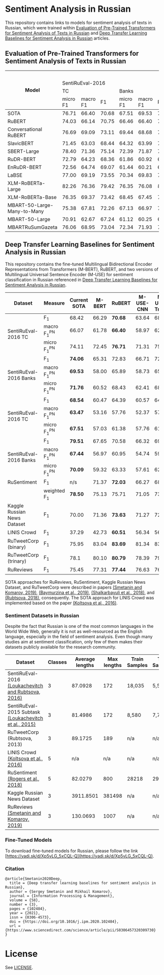 # Sentiment Analysis in Russian
This repository contains links to models for sentiment analysis of texts in Russian, which were trained within [Evaluation of Pre-Trained Transformers for Sentiment Analysis of Texts in Russian]() and [Deep Transfer Learning Baselines for Sentiment Analysis in Russian](https://www.sciencedirect.com/science/article/abs/pii/S0306457320309730) articles.

## Evaluation of Pre-Trained Transformers for Sentiment Analysis of Texts in Russian

<table>
<thead>
  <tr>
    <th rowspan="4">Model</th>
    <th colspan="12">Dataset</th>
    <th rowspan="4">Score<br></th>
    <th rowspan="4">Rank</th>
  </tr>
  <tr>
    <td colspan="6">SentiRuEval-2016<br></td>
    <td colspan="2" rowspan="2">RuSentiment</td>
    <td rowspan="2">KRND</td>
    <td rowspan="2">LINIS Crowd</td>
    <td rowspan="2">RuTweetCorp</td>
    <td rowspan="2">RuReviews</td>
  </tr>
  <tr>
    <td colspan="3">TC</td>
    <td colspan="3">Banks</td>
  </tr>
  <tr>
    <td>micro F1</td>
    <td>macro F1</td>
    <td>F1</td>
    <td>micro F1</td>
    <td>macro F1</td>
    <td>F1</td>
    <td>wighted</td>
    <td>F1</td>
    <td>F1</td>
    <td>F1</td>
    <td>F1</td>
    <td>F1</td>
  </tr>
</thead>
<tbody>
  <tr>
    <td>SOTA</td>
    <td>76.71</td>
    <td>66.40</td>
    <td>70.68</td>
    <td>67.51</td>
    <td>69.53</td>
    <td>74.06</td>
    <td>78.50</td>
    <td>n/s</td>
    <td>73.63</td>
    <td>60.51</td>
    <td>83.68</td>
    <td>77.44</td>
    <td>n/s</td>
    <td>n/s</td>
  </tr>
  <tr>
    <td>RuBERT</td>
    <td>74.03</td>
    <td>66.14</td>
    <td>70.75</td>
    <td>66.46</td>
    <td>66.40</td>
    <td>73.37</td>
    <td>75.49</td>
    <td>71.86</td>
    <td>72.15</td>
    <td>60.55</td>
    <td>86.99</td>
    <td>77.41</td>
    <td>73.45</td>
    <td>7</td>
  </tr>
  <tr>
    <td>Conversational RuBERT</td>
    <td>76.69</td>
    <td>69.09</td>
    <td>73.11</td>
    <td>69.44</td>
    <td>68.68</td>
    <td>75.56</td>
    <td>77.31</td>
    <td>74.40</td>
    <td>73.10</td>
    <td>59.95</td>
    <td>87.86</td>
    <td>77.78</td>
    <td>74.44</td>
    <td>4</td>
  </tr>
  <tr>
    <td>SlavicBERT</td>
    <td>71.45</td>
    <td>63.03</td>
    <td>68.44</td>
    <td>64.32</td>
    <td>63.99</td>
    <td>71.31</td>
    <td>72.13</td>
    <td>67.57</td>
    <td>72.54</td>
    <td>58.70</td>
    <td>86.43</td>
    <td>77.16</td>
    <td>71.96</td>
    <td>9</td>
  </tr>
  <tr>
    <td>SBERT-Large</td>
    <td>78.40</td>
    <td>71.36</td>
    <td>75.14</td>
    <td>72.39</td>
    <td>71.87</td>
    <td>77.72</td>
    <td>78.58</td>
    <td>75.85</td>
    <td>74.20</td>
    <td>60.64</td>
    <td>88.66</td>
    <td>77.41</td>
    <td>75.43</td>
    <td>2</td>
  </tr>
  <tr>
    <td>RuDR-BERT</td>
    <td>72.79</td>
    <td>64.23</td>
    <td>68.36</td>
    <td>61.86</td>
    <td>60.92</td>
    <td>68.48</td>
    <td>74.65</td>
    <td>70.63</td>
    <td>68.74</td>
    <td>54.45</td>
    <td>87.04</td>
    <td>77.91</td>
    <td>71.14</td>
    <td>11</td>
  </tr>
  <tr>
    <td>EnRuDR-BERT</td>
    <td>72.56</td>
    <td>64.74</td>
    <td>69.07</td>
    <td>61.44</td>
    <td>60.21</td>
    <td>68.34</td>
    <td>74.19</td>
    <td>69.94</td>
    <td>69.33</td>
    <td>56.55</td>
    <td>87.12</td>
    <td>77.95</td>
    <td>71.51</td>
    <td>10</td>
  </tr>
  <tr>
    <td>LaBSE</td>
    <td>77.00</td>
    <td>69.19</td>
    <td>73.55</td>
    <td>70.34</td>
    <td>69.83</td>
    <td>76.38</td>
    <td>74.94</td>
    <td>70.84</td>
    <td>73.20</td>
    <td>59.52</td>
    <td>87.89</td>
    <td>78.47</td>
    <td>74.11</td>
    <td>5</td>
  </tr>
  <tr>
    <td>XLM-RoBERTa-Large</td>
    <td>82.26</td>
    <td>76.36</td>
    <td>79.42</td>
    <td>76.35</td>
    <td>76.08</td>
    <td>80.89</td>
    <td>78.31</td>
    <td>75.27</td>
    <td>75.17</td>
    <td>60.03</td>
    <td>88.91</td>
    <td>78.81</td>
    <td>76.37</td>
    <td>1</td>
  </tr>
  <tr>
    <td>XLM-RoBERTa-Base</td>
    <td>76.35</td>
    <td>69.37</td>
    <td>73.42</td>
    <td>68.45</td>
    <td>67.45</td>
    <td>74.05</td>
    <td>74.26</td>
    <td>70.44</td>
    <td>71.40</td>
    <td>60.19</td>
    <td>87.90</td>
    <td>78.28</td>
    <td>73.60</td>
    <td>6</td>
  </tr>
  <tr>
    <td>MBART-50-Large-Many-to-Many</td>
    <td>75.38</td>
    <td>67.81</td>
    <td>72.26</td>
    <td>67.13</td>
    <td>66.97</td>
    <td>73.85</td>
    <td>74.78</td>
    <td>70.98</td>
    <td>71.98</td>
    <td>59.20</td>
    <td>87.05</td>
    <td>77.24</td>
    <td>73.15</td>
    <td>8</td>
  </tr>
  <tr>
    <td>MBART-50-Large</td>
    <td>70.91</td>
    <td>62.67</td>
    <td>67.24</td>
    <td>61.12</td>
    <td>60.25</td>
    <td>68.41</td>
    <td>72.88</td>
    <td>68.63</td>
    <td>70.52</td>
    <td>46.39</td>
    <td>86.48</td>
    <td>77.52</td>
    <td>69.46</td>
    <td>12</td>
  </tr>
  <tr>
    <td>MBARTRuSumGazeta</td>
    <td>76.06</td>
    <td>68.95</td>
    <td>73.04</td>
    <td>72.34</td>
    <td>71.93</td>
    <td>77.83</td>
    <td>76.71</td>
    <td>73.56</td>
    <td>74.18</td>
    <td>60.54</td>
    <td>87.22</td>
    <td>77.51</td>
    <td>74.70</td>
    <td>3</td>
  </tr>
</tbody>
</table>

## Deep Transfer Learning Baselines for Sentiment Analysis in Russian

This repository contains the fine-tuned Multilingual Bidirectional Encoder Representations from Transformers (M-BERT), RuBERT, and two versions of Multilingual Universal Sentence Encoder (M-USE) for sentiment classification in Russian referenced in [Deep Transfer Learning Baselines for Sentiment Analysis in Russian](https://www.sciencedirect.com/science/article/abs/pii/S0306457320309730).

<div class="tg-wrap"><table>
<thead>
  <tr>
    <th>Dataset</th>
    <th>Measure</th>
    <th>Current SOTA</th>
    <th>M-BERT</th>
    <th>RuBERT</th>
    <th>M-USE-CNN</th>
    <th>M-USE-Trans</th>
  </tr>
</thead>
<tbody>
  <tr>
    <td rowspan="3">SentiRuEval-2016 TC</td>
    <td>F<sub>1</sub></td>
    <td>68.42</td>
    <td>66.29<br></td>
    <td><b>70.68</b><br></td>
    <td>63.64</td>
    <td>68.27</td>
  </tr>
  <tr>
    <td>macro F<sub>1</sub><sup>PN</sup></td>
    <td>66.07</td>
    <td>61.78</td>
    <td><b>66.40</b></td>
    <td>58.97</td>
    <td>62.77</td>
  </tr>
  <tr>
    <td>micro F<sub>1</sub><sup>PN</sup></td>
    <td>74.11</td>
    <td>72.45</td>
    <td><b>76.71</b></td>
    <td>71.31</td>
    <td>75.00</td>
  </tr>
  <tr>
    <td rowspan="3">SentiRuEval-2016 Banks</td>
    <td>F<sub>1</sub></td>
    <td><b>74.06</b></td>
    <td>65.31</td>
    <td>72.83</td>
    <td>66.71</td>
    <td>72.40</td>
  </tr>
  <tr>
    <td>macro F<sub>1</sub><sup>PN</sup></td>
    <td><b>69.53</b></td>
    <td>58.00</td>
    <td>65.89</td>
    <td>58.73</td>
    <td>65.04</td>
  </tr>
  <tr>
    <td>micro F<sub>1</sub><sup>PN</sup></td>
    <td><b>71.76</b></td>
    <td>60.52</td>
    <td>68.43</td>
    <td>62.41</td>
    <td>68.21</td>
  </tr>
  <tr>
    <td rowspan="3">SentiRuEval-2016 TC</td>
    <td>F<sub>1</sub></td>
    <td><b>68.54</b></td>
    <td>60.47</td>
    <td>64.39</td>
    <td>60.57</td>
    <td>64.28</td>
  </tr>
  <tr>
    <td>macro F<sub>1</sub><sup>PN</sup></td>
    <td><b>63.47</b></td>
    <td>53.16</td>
    <td>57.76</td>
    <td>52.37</td>
    <td>57.60</td>
  </tr>
  <tr>
    <td>micro F<sub>1</sub><sup>PN</sup></td>
    <td><b>67.51</b></td>
    <td>57.03</td>
    <td>61.38</td>
    <td>57.76</td>
    <td>61.18</td>
  </tr>
  <tr>
    <td rowspan="3">SentiRuEval-2016 Banks</td>
    <td>F<sub>1</sub></td>
    <td><b>79.51</b></td>
    <td>67.65</td>
    <td>70.58</td>
    <td>66.32</td>
    <td>69.62</td>
  </tr>
  <tr>
    <td>macro F<sub>1</sub><sup>PN</sup></td>
    <td><b>67.44</b></td>
    <td>56.97</td>
    <td>60.95</td>
    <td>54.74</td>
    <td>59.12</td>
  </tr>
  <tr>
    <td>micro F<sub>1</sub><sup>PN</sup></td>
    <td><b>70.09</b></td>
    <td>59.32</td>
    <td>63.33</td>
    <td>57.61</td>
    <td>62.17</td>
  </tr>
  <tr>
    <td>RuSentiment</td>
    <td>F<sub>1</sub></td>
    <td>n/s</td>
    <td>71.37</td>
    <td><b>72.03</b></td>
    <td>66.27</td>
    <td>68.60</td>
  </tr>
  <tr>
    <td></td>
    <td>weighted F<sub>1</sub></td>
    <td><b>78.50</b></td>
    <td>75.13</td>
    <td>75.71</td>
    <td>71.05</td>
    <td>73.42</td>
  </tr>
  <tr>
    <td>Kaggle Russian News Dataset</td>
    <td>F<sub>1</sub></td>
    <td>70.00</td>
    <td>71.36</td>
    <td><b>73.63</b></td>
    <td>71.27</td>
    <td>72.66</td>
  </tr>
  <tr>
    <td>LINIS Crowd</td>
    <td>F<sub>1</sub></td>
    <td>37.29</td>
    <td>42.73</td>
    <td><b>60.51</b></td>
    <td>56.34</td>
    <td>56.95</td>
  </tr>
  <tr>
    <td>RuTweetCorp (binary)</td>
    <td>F<sub>1</sub></td>
    <td>75.95</td>
    <td>83.04</td>
    <td><b>83.69</b></td>
    <td>81.34</td>
    <td>83.17</td>
  </tr>
  <tr>
    <td>RuTweetCorp (trinary)</td>
    <td>F<sub>1</sub></td>
    <td>78.1</td>
    <td>80.10</td>
    <td><b>80.79</b></td>
    <td>78.39</td>
    <td>79.69</td>
  </tr>
  <tr>
    <td>RuReviews</td>
    <td>F<sub>1</sub></td>
    <td>75.45</td>
    <td>77.31</td>
    <td><b>77.44</b></td>
    <td>76.63</td>
    <td>76.94</td>
  </tr>
</tbody>
</table></div>

SOTA approaches for RuReviews, RuSentiment, Kaggle Russian News Dataset, and RuTweetCorp were described in papers [(Smetanin and Komarov, 2019)](https://ieeexplore.ieee.org/document/8807792), [(Baymurzina et al., 2019)](http://www.dialog-21.ru/media/4586/baymurzinadrplusetal-015.pdf), [(Shalkarbayuli et al., 2018)](https://iopscience.iop.org/article/10.1088/1742-6596/1117/1/012002), and [(Rubtsova, 2018)](https://www.mdpi.com/2078-2489/9/8/184), consequently. The SOTA approach for LINIS Crowd was implemented based on the paper [(Koltsova et al., 2016)](https://publications.hse.ru/en/chapters/192815883).

### Sentiment Datasets in Russian
Despite the fact that Russian is one of the most common languages in the World Wide Web, generally it is not as well-resourced as the English language, especially in the field of sentiment analysis. Even though many studies aim at sentiment classification, only few of them makes their datasets publicly available for the research community.


| Dataset  | Classes | Average lengths | Max lengths | Train Samples | Test Samples | Overall Samples | Download Link |
| ------------- | ------------- | ------------- | ------------- | ------------- | ------------- | ------------- | ------------- |
| SentiRuEval-2016 [(Loukachevitch and Rubtsova, 2016)](http://www.dialog-21.ru/media/3410/loukachevitchnvrubtsovayv.pdf) | 3 | 87.0928 | 172 | 18,035 | 5,560 | 23,595 | [Project page](http://www.dialog-21.ru/evaluation/2016/sentiment/) |
| SentiRuEval-2015 Subtask [(Loukachevitch et al., 2015)](http://www.dialog-21.ru/media/1024/loukachevitchnvetal.pdf) | 3 | 81.4986 | 172 | 8,580  | 7,738 | 16,318 | [Project page](http://www.dialog-21.ru/evaluation/2015/sentiment/) |
| RuTweetCorp (Rubtsova, 2013)| 3 | 89.1725 | 189 | n/a | n/a | 334836 | [Project page](http://study.mokoron.com) |
| LINIS Crowd [(Koltsova et al., 2016)](https://publications.hse.ru/en/chapters/192815883)| 5  |  n/a  |  n/a  |  n/a  |  n/a  |  n/a  | [Project page](http://linis-crowd.org) |
| RuSentiment [(Rogers et al., 2018)](https://www.aclweb.org/anthology/C18-1064/)| 5 | 82.0279 | 800 | 28218 | 2967 | 31185 | [Project page](http://text-machine.cs.uml.edu/projects/rusentiment) |
| Kaggle Russian News Dataset | 3 | 3911.8501 | 381498 | n/a | n/a | 8263 | [Kaggle page](https://www.kaggle.com/c/sentiment-analysis-in-russian) |
| RuReviews [(Smetanin and Komarov, 2019)](https://ieeexplore.ieee.org/document/8807792) | 3 | 130.0693 | 1007 | n/a | n/a | 90,000 | [GitHub page](https://github.com/sismetanin/rureviews) |


### Fine-Tuned Models
To download fine-tuned models for Russian, please follow the link [https://yadi.sk/d/Xp5vLG_5xCQL-Q](https://yadi.sk/d/Xp5vLG_5xCQL-Q).

### Citation
```
@article{Smetanin2020Deep,
  title = {Deep transfer learning baselines for sentiment analysis in Russian},
  author = {Sergey Smetanin and Mikhail Komarov},
  journal = {Information Processing & Management},
  volume = {58},
  number = {3},
  pages = {102484},
  year = {2021},
  issn = {0306-4573},
  doi = {https://doi.org/10.1016/j.ipm.2020.102484},
  url = {https://www.sciencedirect.com/science/article/pii/S0306457320309730}
}
```

# License
See [LICENSE](LICENSE.txt).
